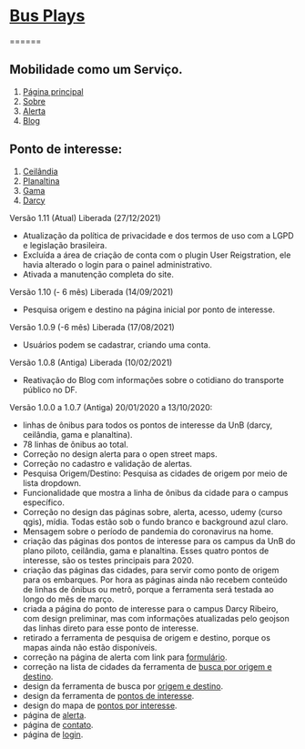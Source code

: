 # [Bus Plays](https://www.busplays.com.br/)
======

## Mobilidade como um Serviço.

1. [Página principal](http://www.busplays.com.br/)
2. [Sobre](http://www.busplays.com.br/acesso/)
3. [Alerta](http://www.busplays.com.br/alerta/)
4. [Blog](http://www.busplays.com.br/blog/)

## Ponto de interesse:

1. [Ceilândia](https://www.busplays.com.br/unb-ceilandia-ponto-de-interesse/)
2. [Planaltina](https://www.busplays.com.br/unb-planaltina-ponto-de-interesse/)
3. [Gama](https://www.busplays.com.br/unb-gama-ponto-de-interesse/)
4. [Darcy](https://www.busplays.com.br/unb-darcy-ponto-de-interesse/)

Versão 1.11 (Atual)
Liberada (27/12/2021)
 - Atualização da política de privacidade e dos termos de uso com a LGPD e legislação brasileira.
 - Excluída a área de criação de conta com o plugin User Reigstration, ele havia alterado o login para o painel administrativo.
 - Ativada a manutenção completa do site.

Versão 1.10 (- 6 mês)
Liberada (14/09/2021)
 - Pesquisa origem e destino na página inicial por ponto de interesse.
  
Versão 1.0.9 (-6 mês)
Liberada (17/08/2021)
 - Usuários podem se cadastrar, criando uma conta.

Versão 1.0.8 (Antiga)
Liberada (10/02/2021)
 - Reativação do Blog com informações sobre o cotidiano do transporte público no DF.

Versão 1.0.0 a 1.0.7 (Antiga)
20/01/2020 a 13/10/2020:
 - linhas de ônibus para todos os pontos de interesse da UnB (darcy, ceilândia, gama e planaltina).
 - 78 linhas de ônibus ao total.
 - Correção no design alerta para o open street maps.
 - Correção no cadastro e validação de alertas.
 - Pesquisa Origem/Destino: Pesquisa as cidades de origem por meio de lista dropdown.
 - Funcionalidade que mostra a linha de ônibus da cidade para o campus específico.
 - Correção no design das páginas sobre, alerta, acesso, udemy (curso qgis), mídia. Todas estão sob o fundo branco e background azul claro.
 - Mensagem sobre o período de pandemia do coronavirus na home.
 - criação das páginas dos pontos de interesse para os campus da UnB do plano piloto, ceilândia, gama e planaltina. Esses quatro pontos de interesse, são os testes principais para 2020.
 - criação das páginas das cidades, para servir como ponto de origem para os embarques. Por hora as páginas ainda não recebem conteúdo de linhas de ônibus ou metrô, porque a ferramenta será testada ao longo do mês de março.
 - criada a página do ponto de interesse para o campus Darcy Ribeiro, com design preliminar, mas com informações atualizadas pelo geojson das linhas direto para esse ponto de interesse.
 - retirado a ferramenta de pesquisa de origem e destino, porque os mapas ainda não estão disponíveis.
 - correção na página de alerta com link para [formulário](http://www.busplays.com.br/alerta/).
 - correção na lista de cidades da ferramenta de [busca por origem e destino](https://www.busplays.com.br/).
 - design da ferramenta de busca por [origem e destino](https://www.busplays.com.br/).
 - design da ferramenta de [pontos de interesse](https://www.busplays.com.br/).
 - design do mapa de [pontos por interesse](https://www.busplays.com.br/).
 - página de [alerta](http://www.busplays.com.br/alerta/).
 - página de [contato](http://www.busplays.com.br/contato/).
 - página de [login](http://www.busplays.com.br/acesso/).
